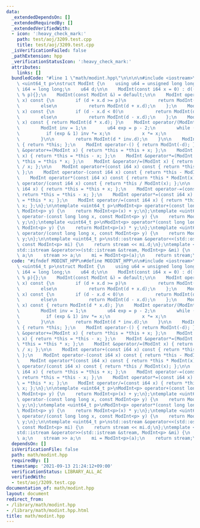 ```yaml
---
data:
  _extendedDependsOn: []
  _extendedRequiredBy: []
  _extendedVerifiedWith:
  - icon: ':heavy_check_mark:'
    path: test/aoj/3209.test.cpp
    title: test/aoj/3209.test.cpp
  _isVerificationFailed: false
  _pathExtension: hpp
  _verificationStatusIcon: ':heavy_check_mark:'
  attributes:
    links: []
  bundledCode: "#line 1 \"math/modint.hpp\"\n\n\n\n#include <iostream>\n\ntemplate\
    \ <uint64_t p>\nstruct ModInt {\n    using u64 = unsigned long long;\n    using\
    \ i64 = long long;\n    u64 d;\n\n    ModInt(const i64 x = 0) : d((x % p + p)\
    \ % p){};\n    ModInt(const ModInt &) = default;\n\n    ModInt operator+(ModInt\
    \ x) const {\n        if (d + x.d >= p)\n            return ModInt(d + x.d - p);\n\
    \        else\n            return ModInt(d + x.d);\n    };\n    ModInt operator-(ModInt\
    \ x) const {\n        if (d - x.d < 0)\n            return ModInt(d - x.d + p);\n\
    \        else\n            return ModInt(d - x.d);\n    };\n    ModInt operator*(ModInt\
    \ x) const { return ModInt(d * x.d); }\n    ModInt operator/(ModInt x) const {\n\
    \        ModInt inv = 1;\n        u64 exp = p - 2;\n        while (exp) {\n  \
    \          if (exp & 1) inv *= x;\n            x *= x;\n            exp >>= 1;\n\
    \        }\n\n        return ModInt(d * inv.d);\n    }\n\n    ModInt operator+()\
    \ { return *this; };\n    ModInt operator-() { return ModInt(-d); };\n\n    ModInt\
    \ &operator+=(ModInt x) { return *this = *this + x; };\n    ModInt &operator-=(ModInt\
    \ x) { return *this = *this - x; };\n    ModInt &operator*=(ModInt x) { return\
    \ *this = *this * x; };\n    ModInt &operator/=(ModInt x) { return *this = *this\
    \ / x; };\n\n    ModInt operator+(const i64 x) const { return *this + ModInt(x);\
    \ };\n    ModInt operator-(const i64 x) const { return *this - ModInt(x); };\n\
    \    ModInt operator*(const i64 x) const { return *this * ModInt(x); };\n    ModInt\
    \ operator/(const i64 x) const { return *this / ModInt(x); };\n\n    ModInt operator+=(const\
    \ i64 x) { return *this = *this + x; };\n    ModInt operator-=(const i64 x) {\
    \ return *this = *this - x; };\n    ModInt operator*=(const i64 x) { return *this\
    \ = *this * x; };\n    ModInt operator/=(const i64 x) { return *this = *this /\
    \ x; };\n};\n\ntemplate <uint64_t p>\nModInt<p> operator+(const long long x, const\
    \ ModInt<p> y) {\n    return ModInt<p>(x) + y;\n};\ntemplate <uint64_t p>\nModInt<p>\
    \ operator-(const long long x, const ModInt<p> y) {\n    return ModInt<p>(x) -\
    \ y;\n};\ntemplate <uint64_t p>\nModInt<p> operator*(const long long x, const\
    \ ModInt<p> y) {\n    return ModInt<p>(x) * y;\n};\ntemplate <uint64_t p>\nModInt<p>\
    \ operator/(const long long x, const ModInt<p> y) {\n    return ModInt<p>(x) /\
    \ y;\n};\n\ntemplate <uint64_t p>\nstd::ostream &operator<<(std::ostream &stream,\
    \ const ModInt<p> mi) {\n    return stream << mi.d;\n};\ntemplate <uint64_t p>\n\
    std::istream &operator>>(std::istream &stream, ModInt<p> &mi) {\n    long long\
    \ a;\n    stream >> a;\n    mi = ModInt<p>(a);\n    return stream;\n};\n\n"
  code: "#ifndef MODINT_HPP\n#define MODINT_HPP\n\n#include <iostream>\n\ntemplate\
    \ <uint64_t p>\nstruct ModInt {\n    using u64 = unsigned long long;\n    using\
    \ i64 = long long;\n    u64 d;\n\n    ModInt(const i64 x = 0) : d((x % p + p)\
    \ % p){};\n    ModInt(const ModInt &) = default;\n\n    ModInt operator+(ModInt\
    \ x) const {\n        if (d + x.d >= p)\n            return ModInt(d + x.d - p);\n\
    \        else\n            return ModInt(d + x.d);\n    };\n    ModInt operator-(ModInt\
    \ x) const {\n        if (d - x.d < 0)\n            return ModInt(d - x.d + p);\n\
    \        else\n            return ModInt(d - x.d);\n    };\n    ModInt operator*(ModInt\
    \ x) const { return ModInt(d * x.d); }\n    ModInt operator/(ModInt x) const {\n\
    \        ModInt inv = 1;\n        u64 exp = p - 2;\n        while (exp) {\n  \
    \          if (exp & 1) inv *= x;\n            x *= x;\n            exp >>= 1;\n\
    \        }\n\n        return ModInt(d * inv.d);\n    }\n\n    ModInt operator+()\
    \ { return *this; };\n    ModInt operator-() { return ModInt(-d); };\n\n    ModInt\
    \ &operator+=(ModInt x) { return *this = *this + x; };\n    ModInt &operator-=(ModInt\
    \ x) { return *this = *this - x; };\n    ModInt &operator*=(ModInt x) { return\
    \ *this = *this * x; };\n    ModInt &operator/=(ModInt x) { return *this = *this\
    \ / x; };\n\n    ModInt operator+(const i64 x) const { return *this + ModInt(x);\
    \ };\n    ModInt operator-(const i64 x) const { return *this - ModInt(x); };\n\
    \    ModInt operator*(const i64 x) const { return *this * ModInt(x); };\n    ModInt\
    \ operator/(const i64 x) const { return *this / ModInt(x); };\n\n    ModInt operator+=(const\
    \ i64 x) { return *this = *this + x; };\n    ModInt operator-=(const i64 x) {\
    \ return *this = *this - x; };\n    ModInt operator*=(const i64 x) { return *this\
    \ = *this * x; };\n    ModInt operator/=(const i64 x) { return *this = *this /\
    \ x; };\n};\n\ntemplate <uint64_t p>\nModInt<p> operator+(const long long x, const\
    \ ModInt<p> y) {\n    return ModInt<p>(x) + y;\n};\ntemplate <uint64_t p>\nModInt<p>\
    \ operator-(const long long x, const ModInt<p> y) {\n    return ModInt<p>(x) -\
    \ y;\n};\ntemplate <uint64_t p>\nModInt<p> operator*(const long long x, const\
    \ ModInt<p> y) {\n    return ModInt<p>(x) * y;\n};\ntemplate <uint64_t p>\nModInt<p>\
    \ operator/(const long long x, const ModInt<p> y) {\n    return ModInt<p>(x) /\
    \ y;\n};\n\ntemplate <uint64_t p>\nstd::ostream &operator<<(std::ostream &stream,\
    \ const ModInt<p> mi) {\n    return stream << mi.d;\n};\ntemplate <uint64_t p>\n\
    std::istream &operator>>(std::istream &stream, ModInt<p> &mi) {\n    long long\
    \ a;\n    stream >> a;\n    mi = ModInt<p>(a);\n    return stream;\n};\n#endif"
  dependsOn: []
  isVerificationFile: false
  path: math/modint.hpp
  requiredBy: []
  timestamp: '2021-09-13 21:24:12+09:00'
  verificationStatus: LIBRARY_ALL_AC
  verifiedWith:
  - test/aoj/3209.test.cpp
documentation_of: math/modint.hpp
layout: document
redirect_from:
- /library/math/modint.hpp
- /library/math/modint.hpp.html
title: math/modint.hpp
---
```

